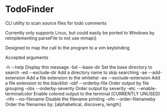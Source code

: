 # TodoFinder
CLI utility to scan source files for todo comments

Currently only supports Linux, but could easily be ported to Windows by reimplementing parseFile to not use mmap()

Designed to map the call to the program to a vim keybinding

Accepted arguments

-h      --help                    Display this message
-bd     --base-dir                Set the base directory to search
-ed     --exclude-dir             Add a directory name to skip searching
-ae     --add-extension           Add a file extension to the whitelist
-ee     --exclude-extension       Add a file extension to the blacklist
-obf    --orderby-file            Order output by file grouping
-obs    --orderby-severity        Order output by severity
-etc    --enable-terminalcolor    Enable colored output to the terminal  (CURRENTLY UNUSED)
-nfn    --no-filename             Disable the filename printing
-ofn    --order-filenameby        Order the filenames by: [alphabetical, discovery, length]
